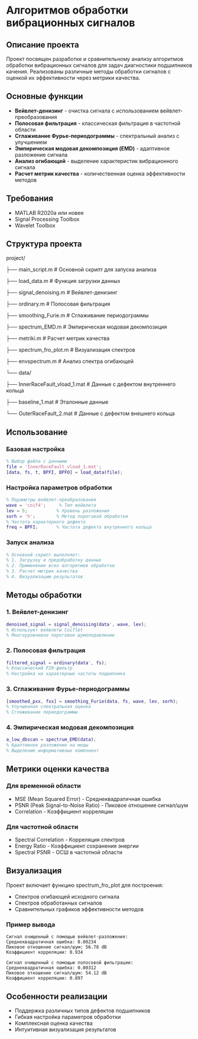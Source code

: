 # Алгоритмов обработки вибрационных сигналов

## Описание проекта
Проект посвящен разработке и сравнительному анализу алгоритмов обработки вибрационных сигналов для задач диагностики подшипников качения. Реализованы различные методы обработки сигналов с оценкой их эффективности через метрики качества.

## Основные функции
- **Вейвлет-денизинг** - очистка сигнала с использованием вейвлет-преобразования
- **Полосовая фильтрация** - классическая фильтрация в частотной области
- **Сглаживание Фурье-периодограммы** - спектральный анализ с улучшением
- **Эмпирическая модовая декомпозиция (EMD)** - адаптивное разложение сигнала
- **Анализ огибающей** - выделение характеристик вибрационного сигнала
- **Расчет метрик качества** - количественная оценка эффективности методов

## Требования
- MATLAB R2020a или новее
- Signal Processing Toolbox
- Wavelet Toolbox

## Структура проекта
project/

├── main_script.m # Основной скрипт для запуска анализа

├── load_data.m # Функция загрузки данных

├── signal_denoising.m # Вейвлет-денизинг

├── ordinary.m # Полосовая фильтрация

├── smoothing_Furie.m # Сглаживание периодограммы

├── spectrum_EMD.m # Эмпирическая модовая декомпозиция

├── metriki.m # Расчет метрик качества

├── spectrum_fro_plot.m # Визуализация спектров

├── envspectrum.m # Анализ спектра огибающей

└── data/

  ├── InnerRaceFault_vload_1.mat # Данные с дефектом внутреннего кольца
  
  ├── baseline_1.mat # Эталонные данные
  
  └── OuterRaceFault_2.mat # Данные с дефектом внешнего кольца


## Использование

### Базовая настройка
```matlab
% Выбор файла с данными
file = 'InnerRaceFault_vload_1.mat';
[data, fs, t, BPFI, BPFO] = load_data(file);
```

### Настройка параметров обработки
```matlab
% Параметры вейвлет-преобразования
wave = 'coif4';     % Тип вейвлета
lev = 5;           % Уровень разложения
sorh = 'h';        % Метод пороговой обработки
% Частота характерного дефекта
freq = BPFI;       % Частота дефекта внутреннего кольца
```
### Запуск анализа
```matlab
% Основной скрипт выполняет:
% 1. Загрузку и предобработку данных
% 2. Применение всех алгоритмов обработки
% 3. Расчет метрик качества
% 4. Визуализацию результатов
```
## Методы обработки
### 1. Вейвлет-денизинг
```matlab
denoised_signal = signal_denoising(data', wave, lev);
% Использует вейвлеты Coiflet
% Многоуровневое пороговое шумоподавление
```
### 2. Полосовая фильтрация
```matlab
filtered_signal = ordinary(data', fs);
% Классический FIR-фильтр
% Настройка на характерные частоты подшипника
```
### 3. Сглаживание Фурье-периодограммы
```matlab
[smoothed_pxx, fxx] = smoothing_Furie(data, fs, wave, lev, sorh);
% Улучшенная спектральная оценка
% Сглаживание периодограммы
```
### 4. Эмпирическая модовая декомпозиция
```matlab
a_low_dbscan = spectrum_EMD(data);
% Адаптивное разложение на моды
% Выделение информативных компонент
```
## Метрики оценки качества
### Для временной области
- MSE (Mean Squared Error) - Среднеквадратичная ошибка
- PSNR (Peak Signal-to-Noise Ratio) - Пиковое отношение сигнал/шум
- Correlation - Коэффициент корреляции

### Для частотной области
- Spectral Correlation - Корреляция спектров
- Energy Ratio - Коэффициент сохранения энергии
- Spectral PSNR - ОСШ в частотной области

## Визуализация
Проект включает функцию spectrum_fro_plot для построения:
- Спектров огибающей исходного сигнала
- Спектров обработанных сигналов
- Сравнительных графиков эффективности методов

### Пример вывода
```text
Сигнал очищенный с помощью вейвлет-разложения:
Среднеквадратичная ошибка: 0.00234
Пиковое отношение сигнал/шум: 56.78 dB
Коэффициент корреляции: 0.934

Сигнал очищенный с помощью полосовой фильтрации:
Среднеквадратичная ошибка: 0.00312
Пиковое отношение сигнал/шум: 54.12 dB
Коэффициент корреляции: 0.897
```
## Особенности реализации
- Поддержка различных типов дефектов подшипников
- Гибкая настройка параметров обработки
- Комплексная оценка качества
- Интуитивная визуализация результатов
